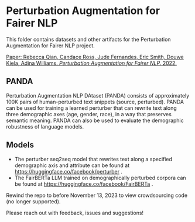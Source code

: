 # Perturbation Augmentation for Fairer NLP

This folder contains datasets and other artifacts for the Perturbation Augmentation for Fairer NLP project.

[Paper: Rebecca Qian, Candace Ross, Jude Fernandes, Eric Smith, Douwe Kiela, Adina Williams. *Perturbation Augmentation for Fairer NLP.* 2022.](https://aclanthology.org/2022.emnlp-main.646/)

## PANDA
Perturbation Augmentation NLP DAtaset (PANDA) consists of approximately 100K pairs of human-perturbed text snippets (source, perturbed). PANDA can be used for training a learned perturber that can rewrite text along three demographic axes (age, gender, race), in a way that preserves semantic meaning. PANDA can also be used to evaluate the demographic robustness of language models.

## Models
- The perturber seq2seq model that rewrites text along a specified demographic axis and attribute can be found at https://huggingface.co/facebook/perturber .
- The FairBERTa LLM trained on demographically perturbed corpora can be found at https://huggingface.co/facebook/FairBERTa .

Rewind the repo to before November 13, 2023 to view crowdsourcing code (no longer supported).

Please reach out with feedback, issues and suggestions!

